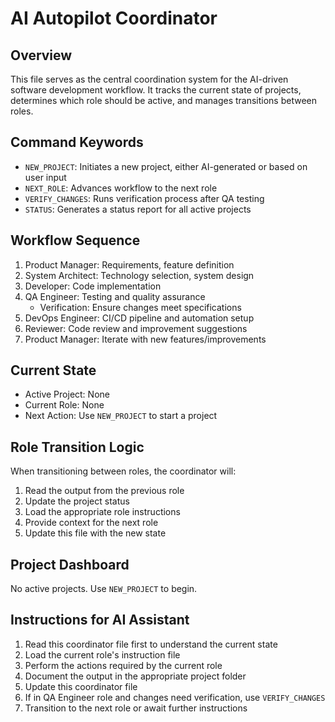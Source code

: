 # AI Autopilot Coordinator

## Overview
This file serves as the central coordination system for the AI-driven software development workflow. It tracks the current state of projects, determines which role should be active, and manages transitions between roles.

## Command Keywords
- `NEW_PROJECT`: Initiates a new project, either AI-generated or based on user input
- `NEXT_ROLE`: Advances workflow to the next role
- `VERIFY_CHANGES`: Runs verification process after QA testing
- `STATUS`: Generates a status report for all active projects

## Workflow Sequence
1. Product Manager: Requirements, feature definition
2. System Architect: Technology selection, system design
3. Developer: Code implementation
4. QA Engineer: Testing and quality assurance
   - Verification: Ensure changes meet specifications
5. DevOps Engineer: CI/CD pipeline and automation setup
6. Reviewer: Code review and improvement suggestions
7. Product Manager: Iterate with new features/improvements

## Current State
- Active Project: None
- Current Role: None
- Next Action: Use `NEW_PROJECT` to start a project

## Role Transition Logic
When transitioning between roles, the coordinator will:
1. Read the output from the previous role
2. Update the project status
3. Load the appropriate role instructions
4. Provide context for the next role
5. Update this file with the new state

## Project Dashboard
No active projects. Use `NEW_PROJECT` to begin.

## Instructions for AI Assistant
1. Read this coordinator file first to understand the current state
2. Load the current role's instruction file
3. Perform the actions required by the current role
4. Document the output in the appropriate project folder
5. Update this coordinator file
6. If in QA Engineer role and changes need verification, use `VERIFY_CHANGES`
7. Transition to the next role or await further instructions